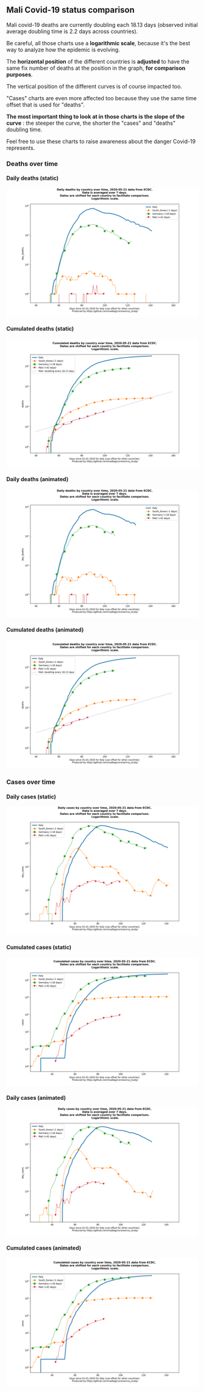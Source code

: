 ## Mali Covid-19 status comparison 

Mali covid-19 deaths are currently doubling each 18.13 days (observed initial average doubling time is 2.2 days across countries).



Be careful, all those charts use a **logarithmic scale**, because it's the best way to analyze how the epidemic is evolving.
 
The **horizontal position** of the different countries is **adjusted** to have the same fix number of deaths at the position in the graph, **for comparison purposes**.

The vertical position of the different curves is of course impacted too.

"Cases" charts are even more affected too because they use the same time offset that is used for "deaths".

**The most important thing to look at in those charts is the slope of the curve** : the steeper the curve, the shorter the "cases" and "deaths" doubling time.

Feel free to use these charts to raise awareness about the danger Covid-19 represents. 


 
### Deaths over time
 
#### Daily deaths (static)
![Mali covid-19 daily deaths static chart](https://raw.githubusercontent.com/madlag/coronavirus_study/master/notebooks/graphs/2020-05-21/countries/Mali/2020-05-21_Mali_day_deaths.png "Mali covid-19 day_deaths static chart")   
 
#### Cumulated deaths (static)
![Mali covid-19 cumulated deaths static chart](https://raw.githubusercontent.com/madlag/coronavirus_study/master/notebooks/graphs/2020-05-21/countries/Mali/2020-05-21_Mali_deaths.png "Mali covid-19 deaths static chart")   
 
#### Daily deaths (animated)
![Mali covid-19 daily deaths animated chart](https://raw.githubusercontent.com/madlag/coronavirus_study/master/notebooks/graphs/2020-05-21/countries/Mali/2020-05-21_Mali_day_deaths.gif "Mali covid-19 day_deaths animated chart")   
 
#### Cumulated deaths (animated)
![Mali covid-19 cumulated deaths animated chart](https://raw.githubusercontent.com/madlag/coronavirus_study/master/notebooks/graphs/2020-05-21/countries/Mali/2020-05-21_Mali_deaths.gif "Mali covid-19 deaths animated chart")   

 
### Cases over time
 
#### Daily cases (static)
![Mali covid-19 daily cases static chart](https://raw.githubusercontent.com/madlag/coronavirus_study/master/notebooks/graphs/2020-05-21/countries/Mali/2020-05-21_Mali_day_cases.png "Mali covid-19 day_cases static chart")   
 
#### Cumulated cases (static)
![Mali covid-19 cumulated cases static chart](https://raw.githubusercontent.com/madlag/coronavirus_study/master/notebooks/graphs/2020-05-21/countries/Mali/2020-05-21_Mali_cases.png "Mali covid-19 cases static chart")   
 
#### Daily cases (animated)
![Mali covid-19 daily cases animated chart](https://raw.githubusercontent.com/madlag/coronavirus_study/master/notebooks/graphs/2020-05-21/countries/Mali/2020-05-21_Mali_day_cases.gif "Mali covid-19 day_cases animated chart")   
 
#### Cumulated cases (animated)
![Mali covid-19 cumulated cases animated chart](https://raw.githubusercontent.com/madlag/coronavirus_study/master/notebooks/graphs/2020-05-21/countries/Mali/2020-05-21_Mali_cases.gif "Mali covid-19 cases animated chart")   

